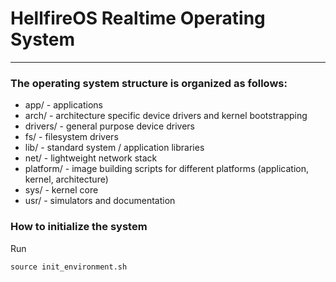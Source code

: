 # HellfireOS Realtime Operating System

---
### The operating system structure is organized as follows:

- app/ - applications
- arch/ - architecture specific device drivers and kernel bootstrapping
- drivers/ - general purpose device drivers
- fs/ - filesystem drivers
- lib/ - standard system / application libraries
- net/ - lightweight network stack
- platform/ - image building scripts for different platforms (application, kernel, architecture)
- sys/ - kernel core
- usr/ - simulators and documentation

### How to initialize the system
Run
```
source init_environment.sh
```
